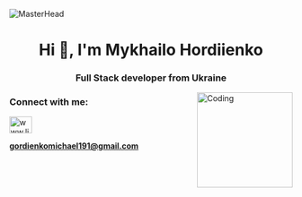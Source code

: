 ![MasterHead](https://user-images.githubusercontent.com/10498744/210012254-234538ff-d198-48aa-8964-37e6fd45d227.gif)

<h1 align="center">Hi 👋, I'm Mykhailo Hordiienko</h1>
<h3 align="center">Full Stack developer from Ukraine</h3>
<img align="right" alt="Coding" width="170"  src="https://cdn.dribbble.com/users/1162077/screenshots/3848914/programmer.gif">

<h3 align="left">Connect with me:</h3>
<p align="left">
<a href="https://linkedin.com/in/mykhailo-hordiienko-111668a8" target="_blank" rel="noopener noreferrer"><img align="center" src="https://raw.githubusercontent.com/rahuldkjain/github-profile-readme-generator/master/src/images/icons/Social/linked-in-alt.svg" alt="www.linkedin.com/in/mykhailo-hordiienko-111668a8" height="30" width="40" /></a>
</p>
<p align="left" height='100'></p>

**gordienkomichael191@gmail.com**
